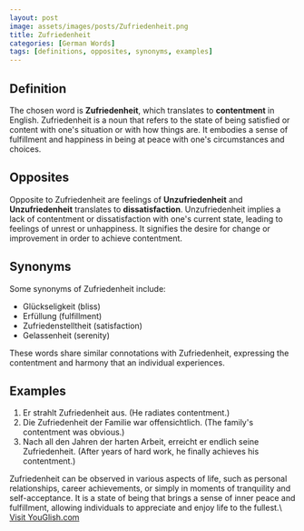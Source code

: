 ```yaml
---
layout: post
image: assets/images/posts/Zufriedenheit.png
title: Zufriedenheit
categories: [German Words]
tags: [definitions, opposites, synonyms, examples]
---
```


## Definition

The chosen word is **Zufriedenheit**, which translates to **contentment** in English. Zufriedenheit is a noun that refers to the state of being satisfied or content with one's situation or with how things are. It embodies a sense of fulfillment and happiness in being at peace with one's circumstances and choices.

## Opposites

Opposite to Zufriedenheit are feelings of **Unzufriedenheit** and **Unzufriedenheit** translates to **dissatisfaction**. Unzufriedenheit implies a lack of contentment or dissatisfaction with one's current state, leading to feelings of unrest or unhappiness. It signifies the desire for change or improvement in order to achieve contentment.

## Synonyms

Some synonyms of Zufriedenheit include:

- Glückseligkeit (bliss)
- Erfüllung (fulfillment)
- Zufriedenstelltheit (satisfaction)
- Gelassenheit (serenity)

These words share similar connotations with Zufriedenheit, expressing the contentment and harmony that an individual experiences.

## Examples

1. Er strahlt Zufriedenheit aus. (He radiates contentment.)
2. Die Zufriedenheit der Familie war offensichtlich. (The family's contentment was obvious.)
3. Nach all den Jahren der harten Arbeit, erreicht er endlich seine Zufriedenheit. (After years of hard work, he finally achieves his contentment.)

Zufriedenheit can be observed in various aspects of life, such as personal relationships, career achievements, or simply in moments of tranquility and self-acceptance. It is a state of being that brings a sense of inner peace and fulfillment, allowing individuals to appreciate and enjoy life to the fullest.\ <a id="yg-widget-0" class="youglish-widget" data-query="Zufriedenheit" data-lang="german" data-components="8412" data-auto-start="0" data-bkg-color="theme_light" data-title="How%20to%20pronounce%20Zufriedenheit%20in%20German"  rel="nofollow" href="https://youglish.com">Visit YouGlish.com</a><script async src="https://youglish.com/public/emb/widget.js" charset="utf-8"></script>
